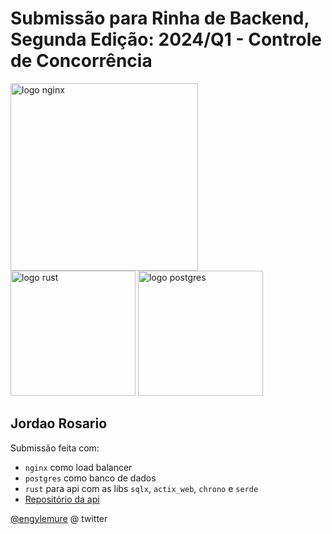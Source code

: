 # Submissão para Rinha de Backend, Segunda Edição: 2024/Q1 - Controle de Concorrência

<img src="https://upload.wikimedia.org/wikipedia/commons/c/c5/Nginx_logo.svg" alt="logo nginx" width="300" height="auto">
<br />
<img src="https://rustacean.net/assets/cuddlyferris.png" alt="logo rust" width="200" height="auto">
<img src="https://upload.wikimedia.org/wikipedia/commons/2/29/Postgresql_elephant.svg" alt="logo postgres" width="200" height="auto">

## Jordao Rosario

Submissão feita com:

- `nginx` como load balancer
- `postgres` como banco de dados
- `rust` para api com as libs `sqlx`, `actix_web`, `chrono` e `serde`
- [Repositório da api](https://github.com/engylemure/rinha-de-backend-2024-q1)

[@engylemure](https://twitter.com/engylemure) @ twitter